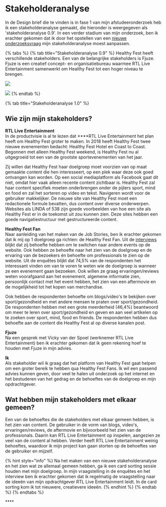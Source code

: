 # Stakeholderanalyse

In de Design brief die te vinden is in fase 1 van mijn afstudeeronderzoek heb ik een stakeholderanalyse gemaakt, die hieronder is weergegeven als 'stakeholderanalyse 0.9'. In een verder stadium van mijn onderzoek, ben ik erachter gekomen dat ik door het opstellen van een [nieuwe onderzoeksvraag](https://productbiografie-isabelle.gitbook.io/productbiografie/~/edit/drafts/-LZZYBeaqU9MpxPvrrog/fase-2-analyse/onderzoeksvragen/3.4-or-onderzoeksvraag-4) mijn stakeholderanalyse moest aanpassen.

{% tabs %}
{% tab title="Stakeholderanalyse 0.9" %}
Healthy Fest heeft verschillende stakeholders. Een van de belangrijke stakeholders is Fjuze. Fjuze is een creatief concept- en organisatiebureau waarmee RTL Live Entertainment samenwerkt om Healthy Fest tot een hoger niveau te brengen.

![](https://d2mxuefqeaa7sj.cloudfront.net/s_75F499041EA20883294F4506F1C250126C338AFD7CF63F851BCDB0B70D8B99E8_1539079436755_concurrenten.png)

![](https://d2mxuefqeaa7sj.cloudfront.net/s_75F499041EA20883294F4506F1C250126C338AFD7CF63F851BCDB0B70D8B99E8_1539079570652_context.png)
{% endtab %}

{% tab title="Stakeholderanalyse 1.0" %}
## **Wie zijn mijn stakeholders?**

**RTL Live Entertainment**  
In de productvisie is al te lezen dat ****RTL Live Entertainment het plan heeft om Healthy Fest groter te maken. In 2018 heeft Healthy Fest twee nieuwe evenementen bedacht: Healthy Fest Hotel en Coast to Coast. Begonnen met alleen Healthy Fest weekend, is Healthy Fest nu al uitgegroeid tot een van de grootste sportevenementen van het jaar. 

Zij willen dat Healthy Fest haar doelgroep moet voorzien van op maat gemaakte content die hen interesseert, op een plek waar deze ook goed ontvangen kan worden. Op een social mediaplatform als Facebook gaat dit niet, omdat hier vaak alleen recente content zichtbaar is. Healthy Fest zal haar content specifiek moeten onderbrengen onder de pijlers sport, mind en food en zal het sorteren op video en tekst. Navigeren wordt voor de gebruiker makkelijker. De nieuwe site van Healthy Fest moet een redactionele formule bevatten, dus content over diverse onderwerpen. Websites als LINDA of 538 zijn goede voorbeelden van hoe een site als Healthy Fest er in de toekomst uit zou kunnen zien. Deze sites hebben een goede navigatiestructuur met gestructureerde content.   
  
**Healthy Fest Fan**  
Naar aanleiding van het maken van de Job Stories, ben ik erachter gekomen dat ik mij op 1 doelgroep ga richten: de Healthy Fest Fan. Uit de [interviews](https://productbiografie-isabelle.gitbook.io/productbiografie/~/edit/drafts/-LZZYBeaqU9MpxPvrrog/fase-2-analyse/onderzoeksmethoden/interviews) blijkt dat zij behoefte hebben om te switchen naar andere events op de website. Ook hebben ze behoefte naar het zien van de doelgroep en de ervaring van de bezoekers én behoefte om professionals te zien op de website. Uit de enquêtes blijkt dat 74,5% van de respondenten het interessant vinden om van te voren te weten wie de doelgroep is wanneer ze een evenement gaan bezoeken. Ook willen ze graag ervaringen/reviews weten voorafgaand aan het evenement, algemene informatie zien, persoonlijk contact met het event hebben, het zien van een aftermovie en de mogelijkheid tot het kopen van merchandise.

Ook hebben de respondenten behoefte om blogs/video's te bekijken over sport/gezondheid en met andere mensen te praten over sport/gezondheid. De respondenten hebben met een grote meerderheid \(46,4%\) beantwoord om meer te leren over sport/gezondheid en geven en aan veel artikelen op te zoeken over sport, mind, food en friends. De respondenten hebben dus behoefte aan de content die Healthy Fest al op diverse kanalen post.  
  
**Fjuze**  
Na een gesprek met Vicky van der Spoel \(werknemer RTL Live Entertainment\) ben ik erachter gekomen dat ik geen rekening hoef te houden met Fjuze in mijn advies.  
  
**Ik**  
Als stakeholder wil ik graag dat het platform van Healthy Fest gaat helpen om een groter bereik te hebben qua Healthy Fest Fans. Ik wil een passend advies kunnen geven, door veel te halen uit onderzoek op het internet en het bestuderen van het gedrag en de behoeftes van de doelgroep en mijn opdrachtgever.

## **Wat hebben mijn stakeholders met elkaar gemeen?** 

Een van de behoeftes die de stakeholders met elkaar gemeen hebben, is het zien van content. De gebruiker in de vorm van blogs, video's, ervaringen/reviews, de aftermovie en bijvoorbeeld het zien van de professionals. Daarin kan RTL Live Entertainment op inspelen, aangezien ze veel van de content al hebben. Verder heeft RTL Live Entertainment weinig behoeftes, waardoor ik mijn project kan gaan storten op de behoeftes van de gebruiker en mijzelf. 

{% hint style="info" %}
Na het maken van een nieuwe stakeholderanalyse en het zien wat ze allemaal gemeen hebben, ga ik een card sorting sessie houden met mijn doelgroep. In mijn vraagstelling in de enquêtes en het interview ben ik erachter gekomen dat ik regelmatig de vraagstelling naar de ideeën van mijn opdrachtgever RTL Live Entertainment leidt. In de card sorting kom ik tot nieuwere, creatievere ideeën. 
{% endhint %}
{% endtab %}
{% endtabs %}

\*\*\*\*

